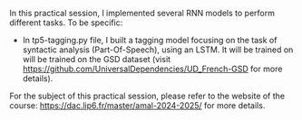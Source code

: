 In this practical session, I implemented several RNN models to perform different tasks. To be specific:

- In tp5-tagging.py file, I built a tagging model focusing on the task of syntactic analysis (Part-Of-Speech), using an LSTM. It will be trained on will be trained on the GSD dataset (visit https://github.com/UniversalDependencies/UD_French-GSD for more details).

For the subject of this practical session, please refer to the website of the course: https://dac.lip6.fr/master/amal-2024-2025/ for more details.
